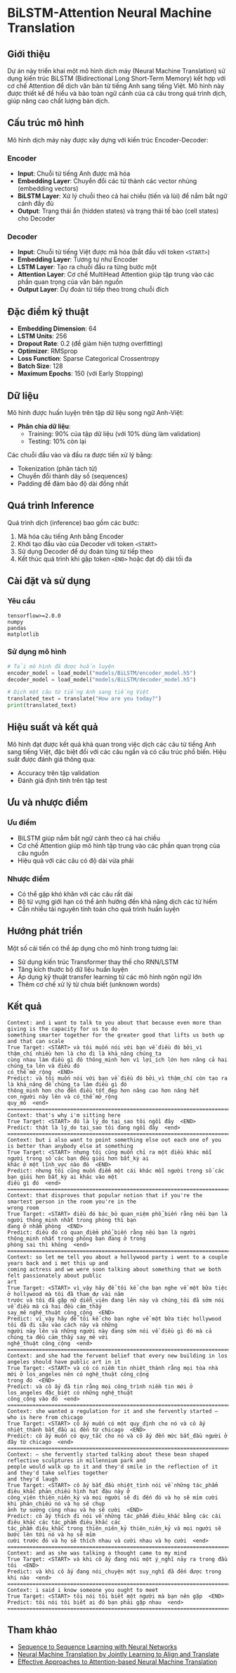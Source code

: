 # BiLSTM-Attention Neural Machine Translation

## Giới thiệu

Dự án này triển khai một mô hình dịch máy (Neural Machine Translation) sử dụng kiến trúc BiLSTM (Bidirectional Long Short-Term Memory) kết hợp với cơ chế Attention để dịch văn bản từ tiếng Anh sang tiếng Việt. Mô hình này được thiết kế để hiểu và bảo toàn ngữ cảnh của cả câu trong quá trình dịch, giúp nâng cao chất lượng bản dịch.

## Cấu trúc mô hình

Mô hình dịch máy này được xây dựng với kiến trúc Encoder-Decoder:

### Encoder
- **Input**: Chuỗi từ tiếng Anh được mã hóa
- **Embedding Layer**: Chuyển đổi các từ thành các vector nhúng (embedding vectors)
- **BiLSTM Layer**: Xử lý chuỗi theo cả hai chiều (tiến và lùi) để nắm bắt ngữ cảnh đầy đủ
- **Output**: Trạng thái ẩn (hidden states) và trạng thái tế bào (cell states) cho Decoder

### Decoder
- **Input**: Chuỗi từ tiếng Việt được mã hóa (bắt đầu với token `<START>`)
- **Embedding Layer**: Tương tự như Encoder
- **LSTM Layer**: Tạo ra chuỗi đầu ra từng bước một
- **Attention Layer**: Cơ chế MultiHead Attention giúp tập trung vào các phần quan trọng của văn bản nguồn
- **Output Layer**: Dự đoán từ tiếp theo trong chuỗi đích

## Đặc điểm kỹ thuật

- **Embedding Dimension**: 64
- **LSTM Units**: 256
- **Dropout Rate**: 0.2 (để giảm hiện tượng overfitting)
- **Optimizer**: RMSprop
- **Loss Function**: Sparse Categorical Crossentropy
- **Batch Size**: 128
- **Maximum Epochs**: 150 (với Early Stopping)

## Dữ liệu

Mô hình được huấn luyện trên tập dữ liệu song ngữ Anh-Việt:
- **Phân chia dữ liệu**:
  - Training: 90% của tập dữ liệu (với 10% dùng làm validation)
  - Testing: 10% còn lại

Các chuỗi đầu vào và đầu ra được tiền xử lý bằng:
- Tokenization (phân tách từ)
- Chuyển đổi thành dãy số (sequences)
- Padding để đảm bảo độ dài đồng nhất

## Quá trình Inference

Quá trình dịch (inference) bao gồm các bước:
1. Mã hóa câu tiếng Anh bằng Encoder
2. Khởi tạo đầu vào của Decoder với token `<START>`
3. Sử dụng Decoder để dự đoán từng từ tiếp theo
4. Kết thúc quá trình khi gặp token `<END>` hoặc đạt độ dài tối đa

## Cài đặt và sử dụng

### Yêu cầu

```
tensorflow>=2.0.0
numpy
pandas
matplotlib
```

### Sử dụng mô hình

```python
# Tải mô hình đã được huấn luyện
encoder_model = load_model("models/BiLSTM/encoder_model.h5")
decoder_model = load_model("models/BiLSTM/decoder_model.h5")

# Dịch một câu từ tiếng Anh sang tiếng Việt
translated_text = translate("How are you today?")
print(translated_text)
```

## Hiệu suất và kết quả

Mô hình đạt được kết quả khả quan trong việc dịch các câu từ tiếng Anh sang tiếng Việt, đặc biệt đối với các câu ngắn và có cấu trúc phổ biến. Hiệu suất được đánh giá thông qua:
- Accuracy trên tập validation
- Đánh giá định tính trên tập test

## Ưu và nhược điểm

### Ưu điểm
- BiLSTM giúp nắm bắt ngữ cảnh theo cả hai chiều
- Cơ chế Attention giúp mô hình tập trung vào các phần quan trọng của câu nguồn
- Hiệu quả với các câu có độ dài vừa phải

### Nhược điểm
- Có thể gặp khó khăn với các câu rất dài
- Bộ từ vựng giới hạn có thể ảnh hưởng đến khả năng dịch các từ hiếm
- Cần nhiều tài nguyên tính toán cho quá trình huấn luyện

## Hướng phát triển

Một số cải tiến có thể áp dụng cho mô hình trong tương lai:
- Sử dụng kiến trúc Transformer thay thế cho RNN/LSTM
- Tăng kích thước bộ dữ liệu huấn luyện
- Áp dụng kỹ thuật transfer learning từ các mô hình ngôn ngữ lớn
- Thêm cơ chế xử lý từ chưa biết (unknown words)

## Kết quả

```shell
Context: and i want to talk to you about that because even more than giving is the capacity for us to do
something smarter together for the greater good that lifts us both up and that can scale
True Target: <START> và tôi muốn nói với bạn về điều đó bởi_vì thậm_chí nhiều hơn là cho đi là khả_năng chúng_ta
cùng nhau làm điều gì đó thông_minh hơn vì lợi_ích lớn hơn nâng cả hai chúng_ta lên và điều đó
có_thể mở_rộng  <END>
Predict: và tôi muốn nói với bạn về điều đó bởi_vì thậm_chí còn tạo ra là khả_năng để chúng_ta làm điều gì đó
thông_minh hơn cho đến điều tốt_đẹp hơn nâng cao hơn nâng hết con_người này lên và có_thể mở_rộng
quy_mô  <end>
========================================================================================================================
Context: that's why i'm sitting here
True Target: <START> đó là lý_do tại_sao tôi ngồi đây  <END>
Predict: thật là lý_do tại_sao tôi đang ngồi đây  <end>
========================================================================================================================
Context: but i also want to point something else out each one of you is better than anybody else at something
True Target: <START> nhưng tôi cũng muốn chỉ ra một điều khác mỗi người trong số các bạn đều giỏi hơn bất_kỳ ai
khác ở một lĩnh_vực nào đó  <END>
Predict: nhưng tôi cũng muốn điểm một cái khác mỗi người trong số các bạn giỏi hơn bất_kỳ ai khác vào một
điều gì đó  <end>
========================================================================================================================
Context: that disproves that popular notion that if you're the smartest person in the room you're in the
wrong room
True Target: <START> điều đó bác_bỏ quan_niệm phổ_biến rằng nếu bạn là người thông_minh nhất trong phòng thì bạn
đang ở nhầm phòng  <END>
Predict: điều đó có quan_điểm phổ_biến rằng nếu bạn là người thông_minh nhất trong phòng bạn đang ở trong
phòng sai thì không  <end>
========================================================================================================================
Context: so let me tell you about a hollywood party i went to a couple years back and i met this up and
coming actress and we were soon talking about something that we both felt passionately about public
art
True Target: <START> vì_vậy hãy để tôi kể cho bạn nghe về một bữa tiệc ở hollywood mà tôi đã tham_dự vài năm
trước và tôi đã gặp nữ diễn_viên đang lên này và chúng_tôi đã sớm nói về điều mà cả hai đều cảm_thấy
say_mê nghệ_thuật công_cộng  <END>
Predict: vì_vậy hãy để tôi kể cho bạn nghe về một bữa tiệc hollywood tôi đã đi sâu vào cách này và những
người này lên và những người này đang sớm nói về điều gì đó mà cả chúng_ta đều cảm_thấy say_mê với
nghệ_thuật công_cộng  <end>
========================================================================================================================
Context: and she had the fervent belief that every new building in los angeles should have public art in it
True Target: <START> và cô có niềm tin nhiệt_thành rằng mọi tòa nhà mới ở los_angeles nên có nghệ_thuật công_cộng
trong đó  <END>
Predict: và cô ấy đã tin rằng mọi công_trình niềm tin mới ở los_angeles đặc_biệt có những nghệ_thuật
công_cộng vào đó  <end>
========================================================================================================================
Context: she wanted a regulation for it and she fervently started — who is here from chicago
True Target: <START> cô ấy muốn có một quy_định cho nó và cô ấy nhiệt_thành bắt_đầu ai đến từ chicago  <END>
Predict: cô ấy muốn có quy_tắc cho nó và cô ấy đến mức bắt_đầu người ở đây từ chicago  <end>
========================================================================================================================
Context: — she fervently started talking about these bean shaped reflective sculptures in millennium park and
people would walk up to it and they'd smile in the reflection of it and they'd take selfies together
and they'd laugh
True Target: <START> cô ấy bắt_đầu nhiệt_tình nói về những tác_phẩm điêu_khắc phản_chiếu hình hạt đậu này ở
công_viên thiên_niên_kỷ và mọi người sẽ đi đến đó và họ sẽ mỉm cười khi phản_chiếu nó và họ sẽ chụp
ảnh tự sướng cùng nhau và họ sẽ cười  <END>
Predict: cô ấy thích đi nói về những tác_phẩm điêu_khắc bằng các cái điêu_khắc các tác_phẩm điêu_khắc các
tác_phẩm điêu_khắc trong thiên_niên_kỷ thiên_niên_kỷ và mọi người sẽ bước lên tới nó và họ sẽ mỉm
cười trước đó và họ sẽ thích nhau và cười nhau và họ cười  <end>
========================================================================================================================
Context: and as she was talking a thought came to my mind
True Target: <START> và khi cô ấy đang nói một ý_nghĩ nảy ra trong đầu tôi  <END>
Predict: và khi cô ấy đang nói_chuyện một suy_nghĩ đã đến được trong khi nào  <end>
========================================================================================================================
Context: i said i know someone you ought to meet
True Target: <START> tôi nói tôi biết một người mà bạn nên gặp  <END>
Predict: tôi nói tôi biết ai đó bạn phải gặp nhau  <end>
========================================================================================================================
```

## Tham khảo

- [Sequence to Sequence Learning with Neural Networks](https://arxiv.org/abs/1409.3215)
- [Neural Machine Translation by Jointly Learning to Align and Translate](https://arxiv.org/abs/1409.0473)
- [Effective Approaches to Attention-based Neural Machine Translation](https://arxiv.org/abs/1508.04025)